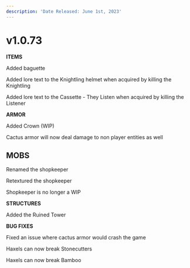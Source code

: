 ```yaml
---
description: 'Date Released: June 1st, 2023'
---
```


# v1.0.73

**ITEMS**


Added baguette

Added lore text to the Knightling helmet when acquired by killing the Knightling

Added lore text to the Cassette - They Listen when acquired by killing the Listener

**ARMOR**


Added Crown (WIP)

Cactus armor will now deal damage to non player entities as well

## **MOBS**

Renamed the shopkeeper

Retextured the shopkeeper

Shopkeeper is no longer a WIP

**STRUCTURES**


Added the Ruined Tower

**BUG FIXES**


Fixed an issue where cactus armor would crash the game

Haxels can now break Stonecutters

Haxels can now break Bamboo
